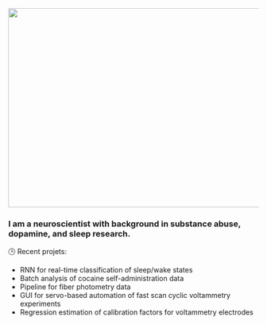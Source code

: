 
<img src="https://user-images.githubusercontent.com/63692324/137977597-656845ad-abb0-498e-bf8e-36c0c3a4cfca.gif" width="900" height="400"/>

### I am a neuroscientist with background in substance abuse, dopamine, and sleep research.

🕒 Recent projets:
- RNN for real-time classification of sleep/wake states
- Batch analysis of cocaine self-administration data
- Pipeline for fiber photometry data
- GUI for servo-based automation of fast scan cyclic voltammetry experiments
- Regression estimation of calibration factors for voltammetry electrodes 


<!--
**PhilClarkPhD/PhilClarkPhD** is a ✨ _special_ ✨ repository because its `README.md` (this file) appears on your GitHub profile.

Here are some ideas to get you started:

- 🔭 I’m currently working on ...
- 🌱 I’m currently learning ...
- 👯 I’m looking to collaborate on ...
- 🤔 I’m looking for help with ...
- 💬 Ask me about ...
- 📫 How to reach me: ...
- 😄 Pronouns: ...
- ⚡ Fun fact: ...
-->
